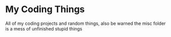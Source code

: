 # My Coding Things
All of my coding projects and random things, also be warned the misc folder is a mess of unfinished stupid things
